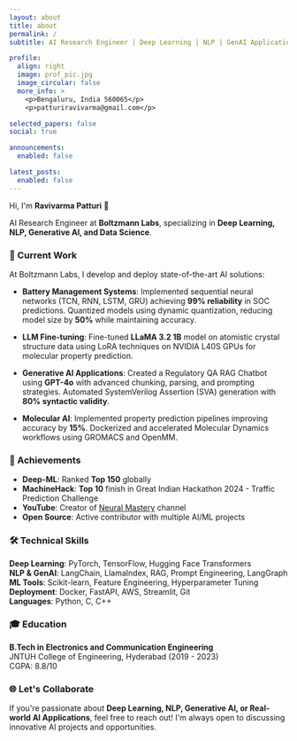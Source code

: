 ```yaml
---
layout: about
title: about
permalink: /
subtitle: AI Research Engineer | Deep Learning | NLP | GenAI Applications

profile:
  align: right
  image: prof_pic.jpg
  image_circular: false
  more_info: >
    <p>Bengaluru, India 560065</p>
    <p>patturiravivarma@gmail.com</p>

selected_papers: false
social: true

announcements:
  enabled: false

latest_posts:
  enabled: false
---
```


Hi, I'm **Ravivarma Patturi** 👋

AI Research Engineer at **Boltzmann Labs**, specializing in **Deep Learning, NLP, Generative AI, and Data Science**.

### 🔬 Current Work

At Boltzmann Labs, I develop and deploy state-of-the-art AI solutions:

- **Battery Management Systems**: Implemented sequential neural networks (TCN, RNN, LSTM, GRU) achieving **99% reliability** in SOC predictions. Quantized models using dynamic quantization, reducing model size by **50%** while maintaining accuracy.

- **LLM Fine-tuning**: Fine-tuned **LLaMA 3.2 1B** model on atomistic crystal structure data using LoRA techniques on NVIDIA L40S GPUs for molecular property prediction.

- **Generative AI Applications**: Created a Regulatory QA RAG Chatbot using **GPT-4o** with advanced chunking, parsing, and prompting strategies. Automated SystemVerilog Assertion (SVA) generation with **80% syntactic validity**.

- **Molecular AI**: Implemented property prediction pipelines improving accuracy by **15%**. Dockerized and accelerated Molecular Dynamics workflows using GROMACS and OpenMM.

### 🚀 Achievements

- **Deep-ML**: Ranked **Top 150** globally
- **MachineHack**: **Top 10** finish in Great Indian Hackathon 2024 - Traffic Prediction Challenge
- **YouTube**: Creator of [Neural Mastery](https://youtube.com/@neuralmastery) channel
- **Open Source**: Active contributor with multiple AI/ML projects

### 🛠️ Technical Skills

**Deep Learning**: PyTorch, TensorFlow, Hugging Face Transformers  
**NLP & GenAI**: LangChain, LlamaIndex, RAG, Prompt Engineering, LangGraph  
**ML Tools**: Scikit-learn, Feature Engineering, Hyperparameter Tuning  
**Deployment**: Docker, FastAPI, AWS, Streamlit, Git  
**Languages**: Python, C, C++

### 🎓 Education

**B.Tech in Electronics and Communication Engineering**  
JNTUH College of Engineering, Hyderabad (2019 - 2023)  
CGPA: 8.8/10

### 🌐 Let's Collaborate

If you're passionate about **Deep Learning, NLP, Generative AI, or Real-world AI Applications**, feel free to reach out! I'm always open to discussing innovative AI projects and opportunities.
